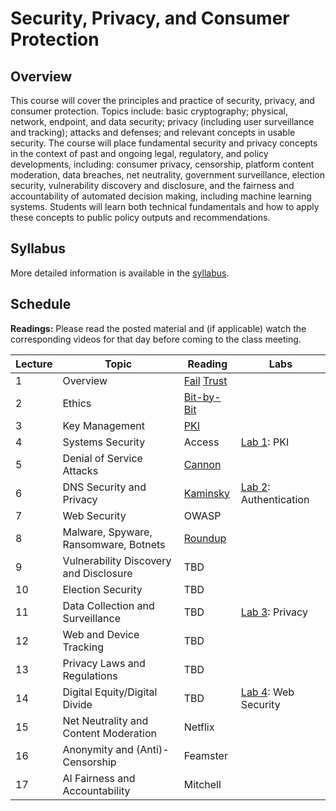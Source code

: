 # Security, Privacy, and Consumer Protection

## Overview

This course will cover the principles and practice of security, privacy,
and consumer protection. Topics include: basic cryptography; physical,
network, endpoint, and data security; privacy (including user
surveillance and tracking); attacks and defenses; and relevant concepts
in usable security. The course will place fundamental security and
privacy concepts in the context of past and ongoing legal, regulatory,
and policy developments, including: consumer privacy, censorship,
platform content moderation, data breaches, net neutrality, government
surveillance, election security, vulnerability discovery and disclosure,
and the fairness and accountability of automated decision making,
including machine learning systems. Students will learn both technical
fundamentals and how to apply these concepts to public policy outputs
and recommendations.

## Syllabus

More detailed information is available in the [syllabus](syllabus.md).

## Schedule

**Readings:** Please read the posted material and
(if applicable) watch the corresponding videos for that day before coming to the class
meeting.

| Lecture | Topic                                  | Reading                                                                                    | Labs                                        |
|---------|----------------------------------------|--------------------------------------------------------------------------------------------|---------------------------------------------|
| 1       | Overview                               | [Fail](readings/01-why-cryptosystems-fail.pdf) [Trust](readings/01-trusting-trust.pdf)     |                                             |
| 2       | Ethics                                 | [Bit-by-Bit](readings/02-bit-by-bit.pdf)                                                   |                                             |
| 3       | Key Management                         | [PKI](readings/03-bellovin-pki.pdf)                                                        |                                             |
| 4       | Systems Security                       | Access                                                                                     | [Lab 1](assignments/pki.md): PKI            |
| 5       | Denial of Service Attacks              | [Cannon](readings/05-paxson-cannon.pdf)                                                    |                                             |
| 6       | DNS Security and Privacy               | [Kaminsky](readings/06-kaminsky.pdf)                                                       | [Lab 2](assignments/api.md): Authentication |
| 7       | Web Security                           | OWASP                                                                                      |                                             |
| 8       | Malware, Spyware, Ransomware, Botnets  | [Roundup](readings/08-cooke-botnets.pdf)                                                   |                                             |
| 9       | Vulnerability Discovery and Disclosure | TBD                                                                                        |                                             |
| 10      | Election Security                      | TBD                                                                                        |                                             |
| 11      | Data Collection and Surveillance       | TBD                                                                                        | [Lab 3](assignments/privacy.md): Privacy    |
| 12      | Web and Device Tracking                | TBD                                                                                        |                                             |
| 13      | Privacy Laws and Regulations           | TBD                                                                                        |                                             |
| 14      | Digital Equity/Digital Divide          | TBD                                                                                        | [Lab 4](assignments/web.md): Web Security   |
| 15      | Net Neutrality and Content Moderation  | Netflix                                                                                    |                                             |
| 16      | Anonymity and (Anti)-Censorship        | Feamster                                                                                   |                                             |
| 17      | AI Fairness and Accountability         | Mitchell                                                                                   |                                             |
